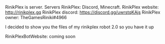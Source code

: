 
RinikPlex is server. Servers RinikPlex: Discord, Minecraft.
RinikPlex website: http://rinikplex.gq
RinikPlex discord: https://discord.gg/uwrstqKAjs
RinikPlex owner: TheGamesRiniki#4966

I decided to show you the files of my rinikplex robot 2.0
so you have it up

RinikPlexBotWebsite: coming soon
